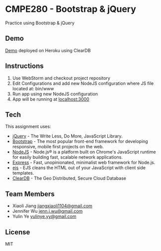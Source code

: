 # CMPE280 - Bootstrap & jQuery
Practice using Bootstrap & jQuery

Demo
-----------
[Demo] deployed on Heroku using ClearDB

Instructions
-----------
1. Use WebStorm and checkout project repository
2. Edit Configurations and add new NodeJS configuration where JS file located at: bin/www
3. Run app using new NodeJS configuration
4. App will be running at [localhost:3000]

Tech
-----------
This assignment uses:

* [jQuery] - The Write Less, Do More, JavaScript Library. 
* [Bootstrap] - The most popular front-end framework for developing responsive, mobile first projects on the web.
* [NodeJS] - Node.js® is a platform built on Chrome's JavaScript runtime for easily building fast, scalable network applications.
* [Express] - Fast, unopinionated, minimalist web framework for Node.js.
* [ejs] - EJS cleans the HTML out of your JavaScript with client side templates.
* [ClearDB] - The Geo Distributed, Secure Cloud Database

Team Members
--------------
* Xiaoli Jiang <jiangxiaoli1104@gmail.com>
* Jennifer Wu <jenn.j.wu@gmail.com>
* Yulin Ye <yulinye.yy@gmail.com>

License
----

MIT

[jQuery]:http://jquery.com
[Bootstrap]:http://getbootstrap.com/
[NodeJS]:https://nodejs.org/
[Express]:http://expressjs.com/
[ejs]:http://www.embeddedjs.com/
[Demo]:https://floating-gorge-5210.herokuapp.com/
[ClearDB]: https://www.cleardb.com/
[localhost:3000]: localhost:3000
